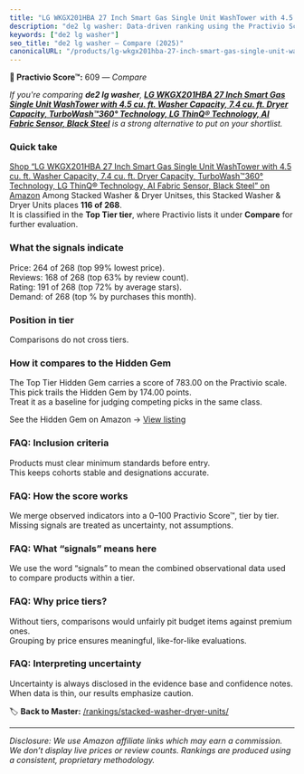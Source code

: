 ```yaml
---
title: "LG WKGX201HBA 27 Inch Smart Gas Single Unit WashTower with 4.5 cu. ft. Washer Capacity, 7.4 cu. ft. Dryer Capacity, TurboWash™360° Technology, LG ThinQ® Technology, AI Fabric Sensor, Black Steel"
description: "de2 lg washer: Data-driven ranking using the Practivio Score™. Positioned by quality, value, demand, findability, momentum."
keywords: ["de2 lg washer"]
seo_title: "de2 lg washer — Compare (2025)"
canonicalURL: "/products/lg-wkgx201hba-27-inch-smart-gas-single-unit-washtower-with-45-cu-ft-washer-capacity-74-cu-ft-dryer-capacity-turbowashTM360-technology-lg-thinq-technology-ai-fabric-sensor-black-steel-B09KYGHT4S/"
---
```


**🛒 Practivio Score™:** 609 — _Compare_


*If you're comparing **de2 lg washer**, **[LG WKGX201HBA 27 Inch Smart Gas Single Unit WashTower with 4.5 cu. ft. Washer Capacity, 7.4 cu. ft. Dryer Capacity, TurboWash™360° Technology, LG ThinQ® Technology, AI Fabric Sensor, Black Steel](https://www.amazon.com/dp/B09KYGHT4S?tag=practivio-20)** is a strong alternative to put on your shortlist.*
### Quick take
[Shop “LG WKGX201HBA 27 Inch Smart Gas Single Unit WashTower with 4.5 cu. ft. Washer Capacity, 7.4 cu. ft. Dryer Capacity, TurboWash™360° Technology, LG ThinQ® Technology, AI Fabric Sensor, Black Steel” on Amazon](https://www.amazon.com/dp/B09KYGHT4S?tag=practivio-20)
Among Stacked Washer & Dryer Unitses, this Stacked Washer & Dryer Units places **116 of 268**.  
It is classified in the **Top Tier tier**, where Practivio lists it under **Compare** for further evaluation.

### What the signals indicate
Price: 264 of 268 (top 99% lowest price).  
Reviews: 168 of 268 (top 63% by review count).  
Rating: 191 of 268 (top 72% by average stars).  
Demand:  of 268 (top % by purchases this month).

### Position in tier
Comparisons do not cross tiers.

### How it compares to the Hidden Gem
The Top Tier Hidden Gem carries a score of 783.00 on the Practivio scale.  
This pick trails the Hidden Gem by 174.00 points.  
Treat it as a baseline for judging competing picks in the same class.  

See the Hidden Gem on Amazon → [View listing](https://www.amazon.com/dp/B0D4282T95?tag=practivio-20)

### FAQ: Inclusion criteria
Products must clear minimum standards before entry.  
This keeps cohorts stable and designations accurate.

### FAQ: How the score works
We merge observed indicators into a 0–100 Practivio Score™, tier by tier.  
Missing signals are treated as uncertainty, not assumptions.

### FAQ: What “signals” means here
We use the word “signals” to mean the combined observational data used to compare products within a tier.

### FAQ: Why price tiers?
Without tiers, comparisons would unfairly pit budget items against premium ones.  
Grouping by price ensures meaningful, like-for-like evaluations.

### FAQ: Interpreting uncertainty
Uncertainty is always disclosed in the evidence base and confidence notes.  
When data is thin, our results emphasize caution.

<!-- Missing template for Compare/CompareWithinPriceClass -->


🏷️ **Back to Master:** [/rankings/stacked-washer-dryer-units/](/rankings/stacked-washer-dryer-units/)

---
_Disclosure: We use Amazon affiliate links which may earn a commission. We don’t display live prices or review counts. Rankings are produced using a consistent, proprietary methodology._

